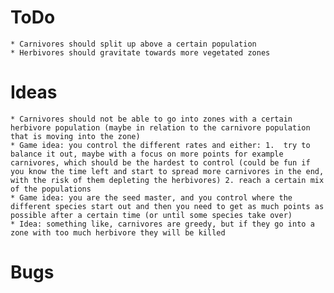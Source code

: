 # ToDo
    * Carnivores should split up above a certain population
    * Herbivores should gravitate towards more vegetated zones
# Ideas
    * Carnivores should not be able to go into zones with a certain herbivore population (maybe in relation to the carnivore population that is moving into the zone)
    * Game idea: you control the different rates and either: 1.  try to balance it out, maybe with a focus on more points for example carnivores, which should be the hardest to control (could be fun if you know the time left and start to spread more carnivores in the end, with the risk of them depleting the herbivores) 2. reach a certain mix of the populations
    * Game idea: you are the seed master, and you control where the different species start out and then you need to get as much points as possible after a certain time (or until some species take over)
    * Idea: something like, carnivores are greedy, but if they go into a zone with too much herbivore they will be killed
# Bugs
